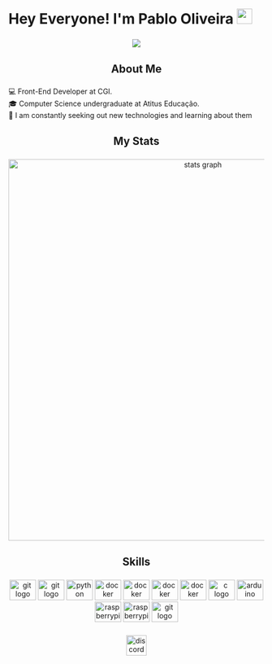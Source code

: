 # Hey Everyone! I'm Pablo Oliveira <img src="https://raw.githubusercontent.com/MartinHeinz/MartinHeinz/master/wave.gif" width="30px">

###

<div align="center">
  <img height="" src="https://github.com/user-attachments/assets/a4118b8d-06fa-4dce-bbab-7ad36795f4ca"  />
</div>

###

<h2 align="center">About Me</h2>

###

💻 Front-End Developer at CGI.\
🎓 Computer Science undergraduate at Atitus Educação.\
🌟 I am constantly seeking out new technologies and learning about them
###

<h2 align="center">My Stats</h2>

###

<div align="center">
  <img src="https://github-profile-summary-cards.vercel.app/api/cards/profile-details?username=PabloAOliveira&theme=bear" width=750  alt="stats graph"/>

</div>

###

<h2 align="center">Skills</h2>

###

<div align="center">
  <img src="https://cdn.jsdelivr.net/gh/devicons/devicon@latest/icons/go/go-original-wordmark.svg" height="40" width="52" alt="git logo"  />
  <img src="https://cdn.jsdelivr.net/gh/devicons/devicon@latest/icons/javascript/javascript-original.svg" height="40" width="52" alt="git logo"  />
  <img src="https://cdn.jsdelivr.net/gh/devicons/devicon/icons/python/python-original.svg" height="40" width="52" alt="python logo"  />
  <img src="https://cdn.jsdelivr.net/gh/devicons/devicon/icons/docker/docker-plain-wordmark.svg" height="40" width="52" alt="docker logo"  />
  <img src="https://cdn.jsdelivr.net/gh/devicons/devicon@latest/icons/react/react-original.svg" height="40" width="52" alt="docker logo"  />
  <img src="https://cdn.jsdelivr.net/gh/devicons/devicon@latest/icons/postgresql/postgresql-original-wordmark.svg" height="40" width="52" alt="docker logo"  />
  <img src="https://cdn.jsdelivr.net/gh/devicons/devicon@latest/icons/rabbitmq/rabbitmq-original.svg" height="40" width="52" alt="docker logo"  />
  <img src="https://cdn.jsdelivr.net/gh/devicons/devicon/icons/c/c-plain.svg" height="40" width="52" alt="c logo"  />
  <img src="https://cdn.jsdelivr.net/gh/devicons/devicon/icons/arduino/arduino-original-wordmark.svg" height="40" width="52" alt="arduino logo"  />
  <img src="https://cdn.jsdelivr.net/gh/devicons/devicon/icons/raspberrypi/raspberrypi-original.svg" height="40" width="52" alt="raspberrypi logo"  />
  <img src="https://cdn.jsdelivr.net/gh/devicons/devicon@latest/icons/figma/figma-original.svg" height="40" width="52" alt="raspberrypi logo"  />
  <img src="https://cdn.jsdelivr.net/gh/devicons/devicon/icons/git/git-plain.svg" height="40" width="52" alt="git logo"  />
</div>

###

<div align="center">
  <a href="https://discord.gg/K2hkuvxf" target="_blank" rel="noopener noreferrer"> <img src="https://img.shields.io/static/v1?message=Discord&logo=discord&label=&color=7289DA&logoColor=white&labelColor=&style=for-the-badge" height="40" alt="discord logo"  /></a>
  
</div>

###















